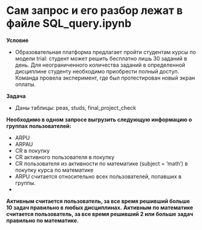 # Сам запрос и его разбор лежат в файле SQL_query.ipynb

**Условие**
- Образовательная платформа предлагает пройти студентам курсы по модели trial: студент может решить бесплатно лишь 30 заданий в день. Для неограниченного количества заданий в определенной дисциплине студенту необходимо приобрести полный доступ. Команда провела эксперимент, где был протестирован новый экран оплаты.

**Задача**
- Даны таблицы: peas, studs, final_project_check

**Необходимо в одном запросе выгрузить следующую информацию о группах пользователей:**
- ARPU
- ARPAU
- CR в покупку
- СR активного пользователя в покупку
- CR пользователя из активности по математике (subject = ’math’) в покупку курса по математике
- ARPU считается относительно всех пользователей, попавших в группы.
- 
**Активным считается пользователь, за все время решивший больше 10 задач правильно в любых дисциплинах.**
**Активным по математике считается пользователь, за все время решивший 2 или больше задач правильно по математике.**
